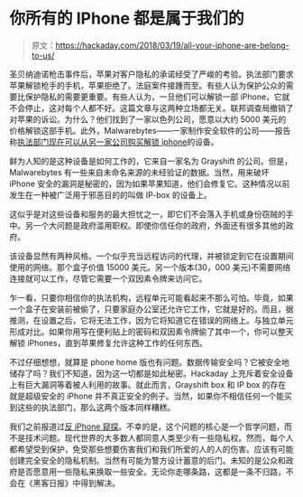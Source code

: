 # 你所有的 IPhone 都是属于我们的

> 原文：<https://hackaday.com/2018/03/19/all-your-iphone-are-belong-to-us/>

圣贝纳迪诺枪击事件后，苹果对客户隐私的承诺经受了严峻的考验。执法部门要求苹果解锁枪手的手机，苹果拒绝了。法庭案件接踵而至。有些人认为保护公众的需要比保护隐私的需要更重要。有些人认为，一旦他们可以解锁一部 iPhone，它就不会停止，这对每个人都不好。这篇文章与这两种立场都无关。联邦调查局撤销了对苹果的诉讼。为什么？他们找到了一家以色列公司，愿意以大约 5000 美元的价格解锁这部手机。此外，Malwarebytes——一家制作安全软件的公司——报告称[执法部门现在可以从另一家公司购买解锁 iphone](https://blog.malwarebytes.com/security-world/2018/03/graykey-iphone-unlocker-poses-serious-security-concerns/)的设备。

鲜为人知的是这种设备是如何工作的，它来自一家名为 Grayshift 的公司。但是，Malwarebytes 有一些来自未命名来源的未经验证的数据。当然，用来破坏 iPhone 安全的漏洞是秘密的，因为如果苹果知道，他们会修复它。这种情况以前发生在一种被广泛用于邪恶目的的叫做 IP-box 的设备上。

这似乎是对这些设备和服务的最大担忧之一，即它们不会落入手机或身份窃贼的手中。另一个大问题是政府滥用职权。即使你信任你的政府，外面还有很多其他的政府。

该设备显然有两种风格。一个似乎充当远程访问的代理，并被锁定到它在设置期间使用的网络。那个盒子价值 15000 美元。另一个版本(30，000 美元)不需要网络连接就可以工作，尽管它需要一个双因素令牌来访问它。

乍一看，只要你相信你的执法机构，远程单元可能看起来不那么可怕。毕竟，如果一个盒子在安装前被偷了，只要家庭办公室还允许它工作，它就是好的。而且，据推测，在设置之后，它将无法工作，因为它将知道它在错误的网络上。与独立单元形成对比。如果你用写在便利贴上的密码和双因素令牌偷了其中一个，你可以整天解锁 iPhones，直到苹果修复允许这种工作的任何东西。

不过仔细想想，就算是 phone home 版也有问题。数据传输安全吗？它被安全地储存了吗？我们不知道，因为这一切都是如此秘密。Hackaday 上充斥着安全设备上有巨大漏洞等着被人利用的故事。就此而言，Grayshift box 和 IP box 的存在就是超级安全的 iPhone 并不真正安全的例子。当然，如果你不相信任何一个能买到这些的执法部门，那么这两个版本同样糟糕。

我们之前报道过[反 iPhone 窥探](https://hackaday.com/2016/07/22/bunnie-and-snowden-explore-iphones-hackability/)。不幸的是，这个问题的核心是一个哲学问题，而不是技术问题。现代世界的大多数人都同意人类至少有一些隐私权。然而，每个人都希望受到保护，免受那些想要伤害我们和我们所爱的人的人的伤害。应该有可能创建完全安全的隐私机制。当然有可能为警方设计蓄意的后门。未知的是公众和政府是否愿意用一些隐私来换取一些安全。无论你走哪条路，这都是一条不归路，不会在《黑客日报》中得到解决。